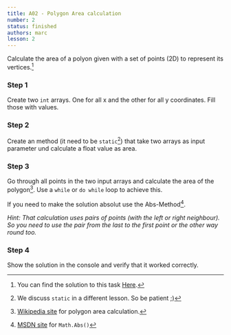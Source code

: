 ```yaml
---
title: A02 - Polygon Area calculation
number: 2
status: finished
authors: marc
lesson: 2
---
```


Calculate the area of a polyon given with a set of points (2D) to represent its vertices.[^solution]

[^solution]:
    You can find the solution to this task [Here](https://github.com/satkowski/csharp-solutions/blob/master/lesson_02/A02_polygon_area_1/ExerciseSolution/).

### Step 1

Create two `int` arrays. One for all x and the other for all y coordinates. Fill those with values.

### Step 2

Create an method (it need to be `static`[^static]) that take two arrays as input parameter und calculate a float value as area.

[^static]:
    We discuss `static` in a different lesson. So be patient ;)

### Step 3

Go through all points in the two input arrays and calculate the area of the polygon[^polygon_area]. Use a `while` or `do while` loop to achieve this.

[^polygon_area]:
    [Wikipedia site](https://de.wikipedia.org/wiki/Polygon#Fl.C3.A4che) for polygon area calculation.
    
If you need to make the solution absolut use the Abs-Method[^abs].

[^abs]:
    [MSDN site](https://msdn.microsoft.com/de-de/library/system.math.abs%28v=vs.110%29.aspx) for `Math.Abs()`
    
*Hint: That calculation uses pairs of points (with the left or right neighbour). So you need to use the pair from the last to the first point or the other way round too.*

### Step 4

Show the solution in the console and verify that it worked correctly.